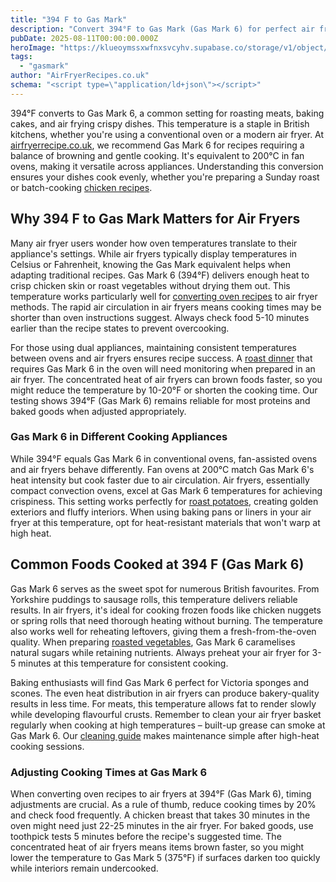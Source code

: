 ```yaml
---
title: "394 F to Gas Mark"
description: "Convert 394°F to Gas Mark (Gas Mark 6) for perfect air fryer and oven cooking. Includes temperature charts and conversion tips for UK kitchens."
pubDate: 2025-08-11T00:00:00.000Z
heroImage: "https://klueoymssxwfnxsvcyhv.supabase.co/storage/v1/object/public/md/394-f-to-gas-mark-129b0fe3.png"
tags:
  - "gasmark"
author: "AirFryerRecipes.co.uk"
schema: "<script type=\"application/ld+json\"></script>"
---
```


<p>394°F converts to Gas Mark 6, a common setting for roasting meats, baking cakes, and air frying crispy dishes. This temperature is a staple in British kitchens, whether you're using a conventional oven or a modern air fryer. At <a href=https://www.airfryerrecipe.co.uk>airfryerrecipe.co.uk</a>, we recommend Gas Mark 6 for recipes requiring a balance of browning and gentle cooking. It's equivalent to 200°C in fan ovens, making it versatile across appliances. Understanding this conversion ensures your dishes cook evenly, whether you're preparing a Sunday roast or batch-cooking <a href=https://www.airfryerrecipe.co.uk/recipe-category/chicken>chicken recipes</a>.</p>

<h2>Why 394 F to Gas Mark Matters for Air Fryers</h2>
<p>Many air fryer users wonder how oven temperatures translate to their appliance's settings. While air fryers typically display temperatures in Celsius or Fahrenheit, knowing the Gas Mark equivalent helps when adapting traditional recipes. Gas Mark 6 (394°F) delivers enough heat to crisp chicken skin or roast vegetables without drying them out. This temperature works particularly well for <a href=https://www.airfryerrecipe.co.uk/air-fryer-conversion-chart>converting oven recipes</a> to air fryer methods. The rapid air circulation in air fryers means cooking times may be shorter than oven instructions suggest. Always check food 5-10 minutes earlier than the recipe states to prevent overcooking.</p>

<p>For those using dual appliances, maintaining consistent temperatures between ovens and air fryers ensures recipe success. A <a href=https://www.airfryerrecipe.co.uk/recipes>roast dinner</a> that requires Gas Mark 6 in the oven will need monitoring when prepared in an air fryer. The concentrated heat of air fryers can brown foods faster, so you might reduce the temperature by 10-20°F or shorten the cooking time. Our testing shows 394°F (Gas Mark 6) remains reliable for most proteins and baked goods when adjusted appropriately.</p>

<h3>Gas Mark 6 in Different Cooking Appliances</h3>
<p>While 394°F equals Gas Mark 6 in conventional ovens, fan-assisted ovens and air fryers behave differently. Fan ovens at 200°C match Gas Mark 6's heat intensity but cook faster due to air circulation. Air fryers, essentially compact convection ovens, excel at Gas Mark 6 temperatures for achieving crispiness. This setting works perfectly for <a href=https://www.airfryerrecipe.co.uk/recipe-category/potatoes>roast potatoes</a>, creating golden exteriors and fluffy interiors. When using baking pans or liners in your air fryer at this temperature, opt for heat-resistant materials that won't warp at high heat.</p>

<h2>Common Foods Cooked at 394 F (Gas Mark 6)</h2>
<p>Gas Mark 6 serves as the sweet spot for numerous British favourites. From Yorkshire puddings to sausage rolls, this temperature delivers reliable results. In air fryers, it's ideal for cooking frozen foods like chicken nuggets or spring rolls that need thorough heating without burning. The temperature also works well for reheating leftovers, giving them a fresh-from-the-oven quality. When preparing <a href=https://www.airfryerrecipe.co.uk/recipe-category/vegetables>roasted vegetables</a>, Gas Mark 6 caramelises natural sugars while retaining nutrients. Always preheat your air fryer for 3-5 minutes at this temperature for consistent cooking.</p>

<p>Baking enthusiasts will find Gas Mark 6 perfect for Victoria sponges and scones. The even heat distribution in air fryers can produce bakery-quality results in less time. For meats, this temperature allows fat to render slowly while developing flavourful crusts. Remember to clean your air fryer basket regularly when cooking at high temperatures – built-up grease can smoke at Gas Mark 6. Our <a href=https://www.airfryerrecipe.co.uk/air-fryer-cleaner>cleaning guide</a> makes maintenance simple after high-heat cooking sessions.</p>

<h3>Adjusting Cooking Times at Gas Mark 6</h3>
<p>When converting oven recipes to air fryers at 394°F (Gas Mark 6), timing adjustments are crucial. As a rule of thumb, reduce cooking times by 20% and check food frequently. A chicken breast that takes 30 minutes in the oven might need just 22-25 minutes in the air fryer. For baked goods, use toothpick tests 5 minutes before the recipe's suggested time. The concentrated heat of air fryers means items brown faster, so you might lower the temperature to Gas Mark 5 (375°F) if surfaces darken too quickly while interiors remain undercooked.</p>
